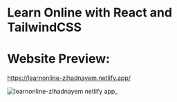 # Learn Online with React and TailwindCSS

# Website Preview: 
https://learnonline-zihadnayem.netlify.app/

![learnonline-zihadnayem netlify app_](https://github.com/ZihadHossainNayem/Learn-Online-with-React-TailwindCSS/assets/30808845/e2d803f4-1c58-4514-940a-a406194d9c4a)
